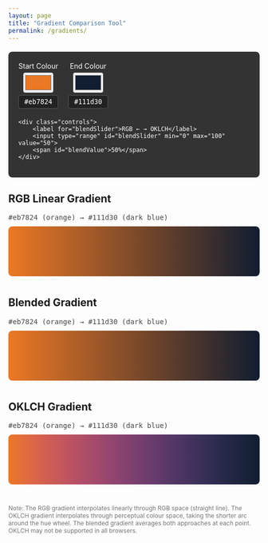 ```yaml
---
layout: page
title: "Gradient Comparison Tool"
permalink: /gradients/
---
```


<style>
    .gradient-container {
        margin-bottom: 40px;
    }
    
    .gradient-bar {
        width: 100%;
        height: 100px;
        margin-bottom: 10px;
        border-radius: 8px;
    }
    
    .rgb-gradient {
        background: linear-gradient(to right, #eb7824, #111d30);
    }
    
    .oklch-gradient {
        background: linear-gradient(to right in oklch, #eb7824, #111d30);
    }
    
    .colours {
        font-family: monospace;
        font-size: 14px;
        opacity: 0.8;
        margin-bottom: 10px;
    }
    
    .note {
        font-size: 12px;
        opacity: 0.6;
        margin-top: 20px;
    }
    
    .blended-gradient {
        background: linear-gradient(to right, var(--gradient-stops, #eb7824 0%, #111d30 100%));
    }
    
    .controls {
        margin: 20px 0;
    }
    
    .main-controls {
        margin: 20px 0;
        padding: 20px;
        background: #333;
        border-radius: 8px;
        color: white;
    }
    
    .colour-inputs {
        display: flex;
        gap: 20px;
        align-items: center;
        margin-bottom: 20px;
    }
    
    .colour-input {
        display: flex;
        flex-direction: column;
        align-items: center;
        gap: 5px;
    }
    
    .colour-input label {
        color: white;
    }
    
    input[type="color"] {
        width: 60px;
        height: 40px;
        border: none;
        border-radius: 4px;
        cursor: pointer;
    }
    
    input[type="text"] {
        width: 80px;
        padding: 5px;
        border: 1px solid #555;
        background: #222;
        color: white;
        border-radius: 4px;
        text-align: center;
        font-family: monospace;
    }
    
    input[type="range"] {
        width: 200px;
        margin: 0 10px;
    }
    
    .controls label {
        color: white;
    }
    
    #blendValue {
        color: white;
    }
</style>

<div class="main-controls">
    <div class="colour-inputs">
        <div class="colour-input">
            <label for="startColorPicker">Start Colour</label>
            <input type="color" id="startColorPicker" value="#eb7824">
            <input type="text" id="startColorText" value="#eb7824" aria-label="Start colour hex code">
        </div>
        <div class="colour-input">
            <label for="endColorPicker">End Colour</label>
            <input type="color" id="endColorPicker" value="#111d30">
            <input type="text" id="endColorText" value="#111d30" aria-label="End colour hex code">
        </div>
    </div>
    
    <div class="controls">
        <label for="blendSlider">RGB ← → OKLCH</label>
        <input type="range" id="blendSlider" min="0" max="100" value="50">
        <span id="blendValue">50%</span>
    </div>
</div>

<div class="gradient-container">
    <h2>RGB Linear Gradient</h2>
    <div class="colours" id="rgbColours">#eb7824 (orange) → #111d30 (dark blue)</div>
    <div class="gradient-bar rgb-gradient" id="rgbGradient"></div>
</div>

<div class="gradient-container">
    <h2>Blended Gradient</h2>
    <div class="colours" id="blendedColours">#eb7824 (orange) → #111d30 (dark blue)</div>
    <div class="gradient-bar blended-gradient" id="blendedGradient"></div>
</div>

<div class="gradient-container">
    <h2>OKLCH Gradient</h2>
    <div class="colours" id="oklchColours">#eb7824 (orange) → #111d30 (dark blue)</div>
    <div class="gradient-bar oklch-gradient" id="oklchGradient"></div>
</div>

<div class="note">
    Note: The RGB gradient interpolates linearly through RGB space (straight line).
    The OKLCH gradient interpolates through perceptual colour space, taking the shorter arc around the hue wheel.
    The blended gradient averages both approaches at each point.
    OKLCH may not be supported in all browsers.
</div>

<script src="/assets/js/gradient-tool.js"></script>